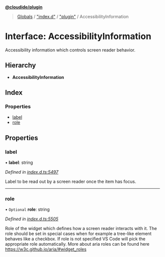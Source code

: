 **[@cloudide/plugin](../README.md)**

> [Globals](../README.md) / ["index.d"](../modules/_index_d_.md) / ["plugin"](../modules/_index_d_._plugin_.md) / AccessibilityInformation

# Interface: AccessibilityInformation

Accessibility information which controls screen reader behavior.

## Hierarchy

* **AccessibilityInformation**

## Index

### Properties

* [label](_index_d_._plugin_.accessibilityinformation.md#label)
* [role](_index_d_._plugin_.accessibilityinformation.md#role)

## Properties

### label

•  **label**: string

*Defined in [index.d.ts:5497](https://github.com/shuyaqian/cloudide-plugin-api/blob/9d985be/index.d.ts#L5497)*

Label to be read out by a screen reader once the item has focus.

___

### role

• `Optional` **role**: string

*Defined in [index.d.ts:5505](https://github.com/shuyaqian/cloudide-plugin-api/blob/9d985be/index.d.ts#L5505)*

Role of the widget which defines how a screen reader interacts with it.
The role should be set in special cases when for example a tree-like element behaves like a checkbox.
If role is not specified VS Code will pick the appropriate role automatically.
More about aria roles can be found here https://w3c.github.io/aria/#widget_roles
